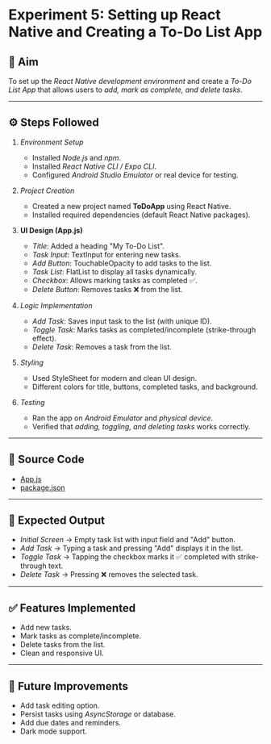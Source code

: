 
# Experiment 5: Setting up React Native and Creating a To-Do List App

## 📌 Aim

To set up the *React Native development environment* and create a *To-Do List App* that allows users to *add, mark as complete, and delete tasks*.

---

## ⚙ Steps Followed

1. *Environment Setup*

   * Installed *Node.js* and *npm*.
   * Installed *React Native CLI / Expo CLI*.
   * Configured *Android Studio Emulator* or real device for testing.

2. *Project Creation*

   * Created a new project named **ToDoApp** using React Native.
   * Installed required dependencies (default React Native packages).

3. **UI Design (App.js)**

   * *Title*: Added a heading "My To-Do List".
   * *Task Input*: TextInput for entering new tasks.
   * *Add Button*: TouchableOpacity to add tasks to the list.
   * *Task List*: FlatList to display all tasks dynamically.
   * *Checkbox*: Allows marking tasks as completed ✅.
   * *Delete Button*: Removes tasks ❌ from the list.

4. *Logic Implementation*

   * *Add Task*: Saves input task to the list (with unique ID).
   * *Toggle Task*: Marks tasks as completed/incomplete (strike-through effect).
   * *Delete Task*: Removes a task from the list.

5. *Styling*

   * Used StyleSheet for modern and clean UI design.
   * Different colors for title, buttons, completed tasks, and background.

6. *Testing*

   * Ran the app on *Android Emulator* and *physical device*.
   * Verified that *adding, toggling, and deleting tasks* works correctly.

---

## 📂 Source Code

* [App.js](./App.js)
* [package.json](./package.json)

---

## 📱 Expected Output

* *Initial Screen* → Empty task list with input field and "Add" button.
* *Add Task* → Typing a task and pressing "Add" displays it in the list.
* *Toggle Task* → Tapping the checkbox marks it ✅ completed with strike-through text.
* *Delete Task* → Pressing ❌ removes the selected task.

---

## ✅ Features Implemented

* Add new tasks.
* Mark tasks as complete/incomplete.
* Delete tasks from the list.
* Clean and responsive UI.

---

## 🚀 Future Improvements

* Add task editing option.
* Persist tasks using *AsyncStorage* or database.
* Add due dates and reminders.
* Dark mode support.

